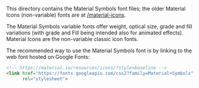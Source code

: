 This directory contains the Material Symbols font files; the older Material Icons (non-variable) fonts are at [/material-icons](https://github.com/google/material-design-icons/tree/master/font/material-icons).

The Material Symbols variable fonts offer weight, optical size, grade and fill variations (with grade and Fill being intended also for animated effects). Material Icons are the non-variable classic icon fonts.

The recommended way to use the Material Symbols font is by linking to the web font hosted on Google Fonts:

```html
<!-- https://material.io/resources/icons/?style=baseline -->
<link href="https://fonts.googleapis.com/css2?family=Material+Symbols"
      rel="stylesheet">

```

